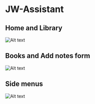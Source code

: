 # JW-Assistant
## Home and Library
![Alt text](https://cloud.githubusercontent.com/assets/9475290/8866362/1af6e822-31ee-11e5-8d83-82127067738b.png)
## Books and Add notes form
![Alt text](https://cloud.githubusercontent.com/assets/9475290/8866361/1ae8f2b2-31ee-11e5-8128-34d51c0e9004.png)
## Side menus
![Alt text](https://cloud.githubusercontent.com/assets/9475290/8866363/1b2bca60-31ee-11e5-9d4e-0b2c0086c331.png)
